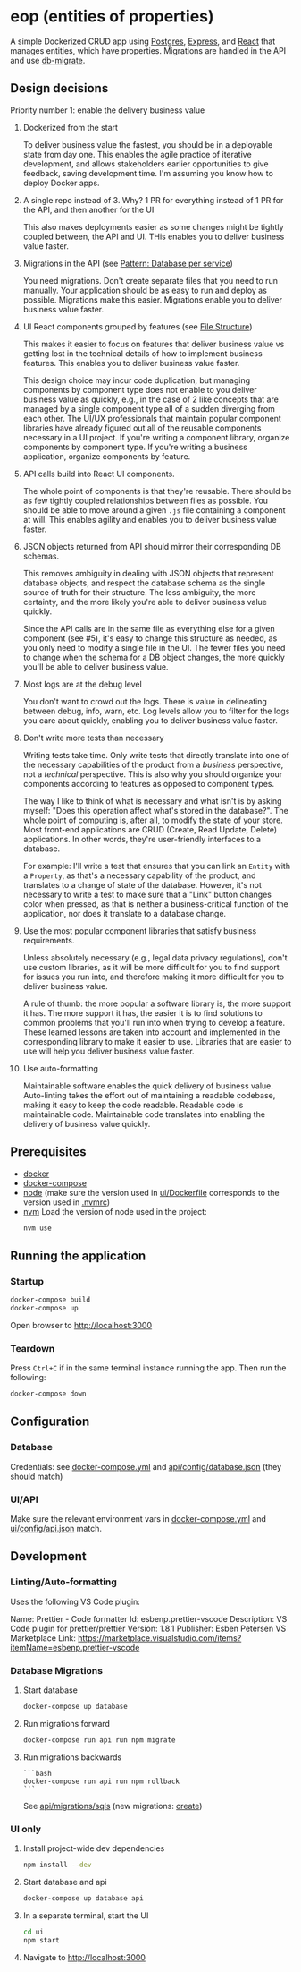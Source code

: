 # eop (entities of properties)

A simple Dockerized CRUD app using [Postgres](https://www.postgresql.org/), [Express](https://expressjs.com/), and [React](https://reactjs.org/) that manages entities, which have properties.
Migrations are handled in the API and use [db-migrate](https://github.com/db-migrate/node-db-migrate).

## Design decisions

Priority number 1: enable the delivery business value

1. Dockerized from the start

   To deliver business value the fastest, you should be in a deployable state from day one. This enables the agile practice of iterative development, and allows stakeholders earlier opportunities to give feedback, saving development time. I'm assuming you know how to deploy Docker apps.

2. A single repo instead of 3. Why? 1 PR for everything instead of 1 PR for the API, and then another for the UI

   This also makes deployments easier as some changes might be tightly coupled between, the API and UI. THis enables you to deliver business value faster.

3. Migrations in the API (see [Pattern: Database per service](https://microservices.io/patterns/data/database-per-service.html))

   You need migrations. Don't create separate files that you need to run manually. Your application should be as easy to run and deploy as possible. Migrations make this easier. Migrations enable you to deliver business value faster.

4. UI React components grouped by features (see [File Structure](https://reactjs.org/docs/faq-structure.html#grouping-by-features-or-routes))

   This makes it easier to focus on features that deliver business value vs getting lost in the technical details of how to implement business features. This enables you to deliver business value faster.

   This design choice may incur code duplication, but managing components by component type does not enable to you deliver business value as quickly, e.g., in the case of 2 like concepts that are managed by a single component type all of a sudden diverging from each other. The UI/UX professionals that maintain popular component libraries have already figured out all of the reusable components necessary in a UI project. If you're writing a component library, organize components by component type. If you're writing a business application, organize components by feature.

5. API calls build into React UI components.

   The whole point of components is that they're reusable. There should be as few tightly coupled relationships between files as possible. You should be able to move around a given `.js` file containing a component at will. This enables agility and enables you to deliver business value faster.

6. JSON objects returned from API should mirror their corresponding DB schemas.

   This removes ambiguity in dealing with JSON objects that represent database objects, and respect the database schema as the single source of truth for their structure. The less ambiguity, the more certainty, and the more likely you're able to deliver business value quickly.

   Since the API calls are in the same file as everything else for a given component (see #5), it's easy to change this structure as needed, as you only need to modify a single file in the UI. The fewer files you need to change when the schema for a DB object changes, the more quickly you'll be able to deliver business value.

7. Most logs are at the debug level

   You don't want to crowd out the logs. There is value in delineating between debug, info, warn, etc. Log levels allow you to filter for the logs you care about quickly, enabling you to deliver business value faster.

8. Don't write more tests than necessary

   Writing tests take time. Only write tests that directly translate into one of the necessary capabilities of the product from a _business_ perspective, not a _technical_ perspective. This is also why you should organize your components according to features as opposed to component types.

   The way I like to think of what is necessary and what isn't is by asking myself: "Does this operation affect what's stored in the database?". The whole point of computing is, after all, to modify the state of your store. Most front-end applications are CRUD (Create, Read Update, Delete) applications. In other words, they're user-friendly interfaces to a database.

   For example: I'll write a test that ensures that you can link an `Entity` with a `Property`, as that's a necessary capability of the product, and translates to a change of state of the database. However, it's not necessary to write a test to make sure that a "Link" button changes color when pressed, as that is neither a business-critical function of the application, nor does it translate to a database change.

9. Use the most popular component libraries that satisfy business requirements.

   Unless absolutely necessary (e.g., legal data privacy regulations), don't use custom libraries, as it will be more difficult for you to find support for issues you run into, and therefore making it more difficult for you to deliver business value.

   A rule of thumb: the more popular a software library is, the more support it has. The more support it has, the easier it is to find solutions to common problems that you'll run into when trying to develop a feature. These learned lessons are taken into account and implemented in the corresponding library to make it easier to use. Libraries that are easier to use will help you deliver business value faster.

10. Use auto-formatting

    Maintainable software enables the quick delivery of business value. Auto-linting takes the effort out of maintaining a readable codebase, making it easy to keep the code readable. Readable code is maintainable code. Maintainable code translates into enabling the delivery of business value quickly.

## Prerequisites

- [docker](https://docs.docker.com/install/)
- [docker-compose](https://docs.docker.com/compose/install/)
- [node](https://nodejs.org/en/) (make sure the version used in [ui/Dockerfile](ui/Dockerfile) corresponds to the version used in [.nvmrc](.nvmrc))
- [nvm](https://github.com/creationix/nvm#important-notes)
  Load the version of node used in the project:
  ```bash
  nvm use
  ```

## Running the application

### Startup

```bash
docker-compose build
docker-compose up
```

Open browser to [http://localhost:3000](http://localhost:3000)

### Teardown

Press `Ctrl+C` if in the same terminal instance running the app.
Then run the following:

```bash
docker-compose down
```

## Configuration

### Database

Credentials: see [docker-compose.yml](docker-compose.yml) and [api/config/database.json](api/config/database.json) (they should match)

### UI/API

Make sure the relevant environment vars in [docker-compose.yml](docker-compose.yml) and [ui/config/api.json](ui/config/api.json) match.

## Development

### Linting/Auto-formatting

Uses the following VS Code plugin:

Name: Prettier - Code formatter
Id: esbenp.prettier-vscode
Description: VS Code plugin for prettier/prettier
Version: 1.8.1
Publisher: Esben Petersen
VS Marketplace Link: https://marketplace.visualstudio.com/items?itemName=esbenp.prettier-vscode

### Database Migrations

1.  Start database

    ```bash
    docker-compose up database
    ```

2.  Run migrations forward

    ```bash
    docker-compose run api run npm migrate
    ```

3.  Run migrations backwards

        ```bash
        docker-compose run api run npm rollback
        ```

    See [api/migrations/sqls](api/migrations/sqls) (new migrations: [create](https://db-migrate.readthedocs.io/en/latest/Getting%20Started/commands/#create))

### UI only

1. Install project-wide dev dependencies

   ```bash
   npm install --dev
   ```

2. Start database and api

   ```bash
   docker-compose up database api
   ```

3. In a separate terminal, start the UI

   ```bash
   cd ui
   npm start
   ```

4. Navigate to [http://localhost:3000](http://localhost:3000)
